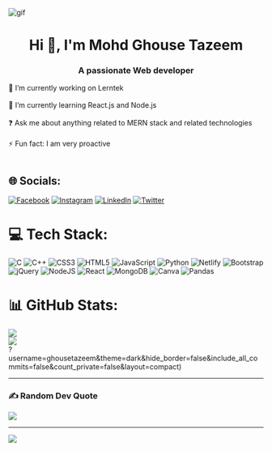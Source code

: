 ![gif](https://user-images.githubusercontent.com/74200389/226644869-db003a6d-34e1-4ee9-8310-2625bcad428e.gif)

<h1 align="center">Hi 👋, I'm Mohd Ghouse Tazeem</h1>
<h3 align="center">A passionate Web developer</h3>
  


🔭 I’m currently working on Lerntek<br><br>🌱 I’m currently learning React.js and Node.js<br><br>❓ Ask me about anything related to MERN stack and related technologies<br><br>⚡ Fun fact: I am very proactive<br><br>


## 🌐 Socials:

[![Facebook](https://img.shields.io/badge/Facebook-%231877F2.svg?logo=Facebook&logoColor=white)](https://facebook.com/mohdghouse.tazeem) [![Instagram](https://img.shields.io/badge/Instagram-%23E4405F.svg?logo=Instagram&logoColor=white)](https://instagram.com/muhammedghousetazeem) [![LinkedIn](https://img.shields.io/badge/LinkedIn-%230077B5.svg?logo=linkedin&logoColor=white)](https://linkedin.com/in/mohd-ghouse-tazeem-9201991bb) [![Twitter](https://img.shields.io/badge/Twitter-%231DA1F2.svg?logo=Twitter&logoColor=white)](https://twitter.com/Ghouse_Tazeem)

# 💻 Tech Stack:
![C](https://img.shields.io/badge/c-%2300599C.svg?style=for-the-badge&logo=c&logoColor=white) ![C++](https://img.shields.io/badge/c++-%2300599C.svg?style=for-the-badge&logo=c%2B%2B&logoColor=white) ![CSS3](https://img.shields.io/badge/css3-%231572B6.svg?style=for-the-badge&logo=css3&logoColor=white) ![HTML5](https://img.shields.io/badge/html5-%23E34F26.svg?style=for-the-badge&logo=html5&logoColor=white) ![JavaScript](https://img.shields.io/badge/javascript-%23323330.svg?style=for-the-badge&logo=javascript&logoColor=%23F7DF1E) ![Python](https://img.shields.io/badge/python-3670A0?style=for-the-badge&logo=python&logoColor=ffdd54) ![Netlify](https://img.shields.io/badge/netlify-%23000000.svg?style=for-the-badge&logo=netlify&logoColor=#00C7B7) ![Bootstrap](https://img.shields.io/badge/bootstrap-%23563D7C.svg?style=for-the-badge&logo=bootstrap&logoColor=white) ![jQuery](https://img.shields.io/badge/jquery-%230769AD.svg?style=for-the-badge&logo=jquery&logoColor=white) ![NodeJS](https://img.shields.io/badge/node.js-6DA55F?style=for-the-badge&logo=node.js&logoColor=white) ![React](https://img.shields.io/badge/react-%2320232a.svg?style=for-the-badge&logo=react&logoColor=%2361DAFB) ![MongoDB](https://img.shields.io/badge/MongoDB-%234ea94b.svg?style=for-the-badge&logo=mongodb&logoColor=white) ![Canva](https://img.shields.io/badge/Canva-%2300C4CC.svg?style=for-the-badge&logo=Canva&logoColor=white) ![Pandas](https://img.shields.io/badge/pandas-%23150458.svg?style=for-the-badge&logo=pandas&logoColor=white)
  
  
# 📊 GitHub Stats:
![](https://github-readme-stats.vercel.app/api?username=ghousetazeem&theme=dark&hide_border=false&include_all_commits=false&count_private=false)<br/>
![](https://github-readme-streak-stats.herokuapp.com/?user=ghousetazeem&theme=dark&hide_border=false)<br/>
?username=ghousetazeem&theme=dark&hide_border=false&include_all_commits=false&count_private=false&layout=compact)

---

### ✍️ Random Dev Quote

![](https://quotes-github-readme.vercel.app/api?type=horizontal&theme=radical)

---
[![](https://visitcount.itsvg.in/api?id=ghousetazeem&icon=0&color=0)](https://visitcount.itsvg.in)
